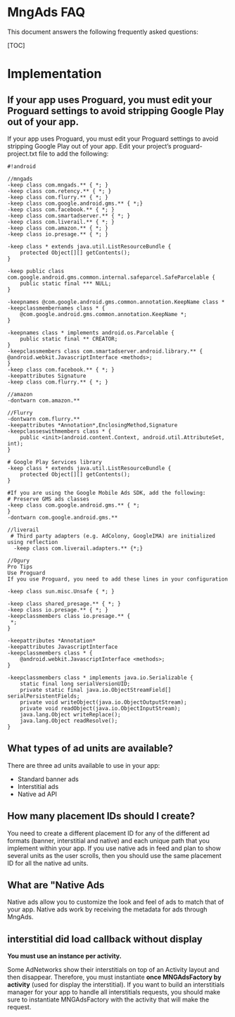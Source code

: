 # MngAds FAQ #

This document answers the following frequently asked questions:

[TOC]
# Implementation #
## If your app uses Proguard, you must edit your Proguard settings to avoid stripping Google Play out of your app. 

If your app uses Proguard, you must edit your Proguard settings to avoid stripping Google Play out of your app. Edit your project’s proguard-project.txt file to add the following:


```
#!android

//mngads
-keep class com.mngads.** { *; }
-keep class com.retency.** { *; }
-keep class com.flurry.** { *; }
-keep class com.google.android.gms.** { *;}
-keep class com.facebook.** { *; }
-keep class com.smartadserver.** { *; }
-keep class com.liverail.** { *; }
-keep class com.amazon.** { *; }
-keep class io.presage.** { *; }

-keep class * extends java.util.ListResourceBundle {
    protected Object[][] getContents();
}
 
-keep public class com.google.android.gms.common.internal.safeparcel.SafeParcelable {
    public static final *** NULL;
}
 
-keepnames @com.google.android.gms.common.annotation.KeepName class *
-keepclassmembernames class * {
    @com.google.android.gms.common.annotation.KeepName *;
}
 
-keepnames class * implements android.os.Parcelable {
    public static final ** CREATOR;
}
-keepclassmembers class com.smartadserver.android.library.** {
@android.webkit.JavascriptInterface <methods>;
}
-keep class com.facebook.** { *; }
-keepattributes Signature
-keep class com.flurry.** { *; }

//amazon
-dontwarn com.amazon.**

//Flurry
-dontwarn com.flurry.**
-keepattributes *Annotation*,EnclosingMethod,Signature
-keepclasseswithmembers class * {
    public <init>(android.content.Context, android.util.AttributeSet, int);
}

# Google Play Services library
-keep class * extends java.util.ListResourceBundle {
    protected Object[][] getContents();
}

#If you are using the Google Mobile Ads SDK, add the following:
# Preserve GMS ads classes
-keep class com.google.android.gms.** { *;
}
-dontwarn com.google.android.gms.**

//liverail
 # Third party adapters (e.g. AdColony, GoogleIMA) are initialized using reflection
  -keep class com.liverail.adapters.** {*;}

//Ogury
Pro Tips
Use Proguard
If you use Proguard, you need to add these lines in your configuration

-keep class sun.misc.Unsafe { *; }

-keep class shared_presage.** { *; }
-keep class io.presage.** { *; }
-keepclassmembers class io.presage.** {
 *;
}

-keepattributes *Annotation*
-keepattributes JavascriptInterface
-keepclassmembers class * {
    @android.webkit.JavascriptInterface <methods>;
}

-keepclassmembers class * implements java.io.Serializable {
    static final long serialVersionUID;
    private static final java.io.ObjectStreamField[] serialPersistentFields;
    private void writeObject(java.io.ObjectOutputStream);
    private void readObject(java.io.ObjectInputStream);
    java.lang.Object writeReplace();
    java.lang.Object readResolve();
}
```

## What types of ad units are available? ##
There are three ad units available to use in your app:

 - Standard banner ads
 - Interstitial ads
 - Native ad API

## How many placement IDs should I create? ##
You need to create a different placement ID for any of the different ad formats (banner, interstitial and native) and each unique path that you implement within your app. 
If you use native ads in feed and plan to show several units as the user scrolls, then you should use the same placement ID for all the native ad units.
## What are "Native Ads ##
Native ads allow you to customize the look and feel of ads to match that of your app. Native ads work by receiving the metadata for ads through MngAds.


##  interstitial did load callback without display

**You must use an instance per activity.**

Some AdNetworks show their interstitials on top of an Activity layout and then disappear. Therefore, you must instantiate **once MNGAdsFactory by activity** (used for display the interstitial). If you want to build an interstitials manager for your app to handle all interstitials requests, you should make sure to instantiate MNGAdsFactory with the activity that will make the request.

